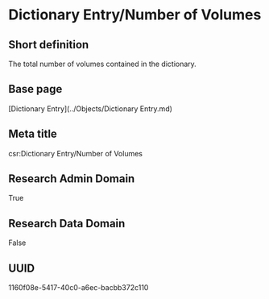 # Dictionary Entry/Number of Volumes
## Short definition
The total number of volumes contained in the dictionary.
## Base page
[Dictionary Entry](../Objects/Dictionary Entry.md)
## Meta title
csr:Dictionary Entry/Number of Volumes
## Research Admin Domain
True
## Research Data Domain
False
## UUID
1160f08e-5417-40c0-a6ec-bacbb372c110
